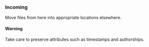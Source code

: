 ### Incoming
Move files from here into appropriate locations elsewhere.

#### Warning
Take care to preserve attributes such as timestamps and authorships.
